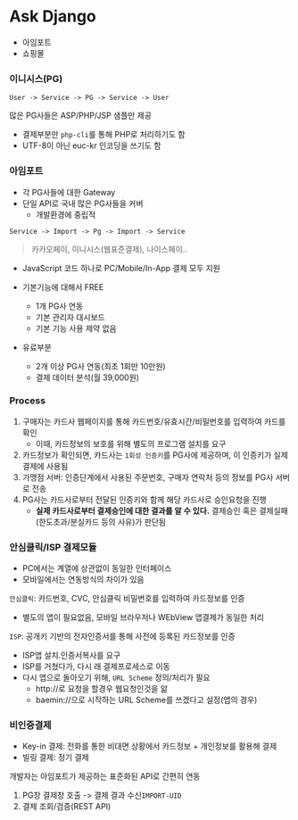 # Ask Django

* 아임포트
* 쇼핑몰

### 이니시스(PG)

```
User -> Service -> PG -> Service -> User
```

많은 PG사들은 ASP/PHP/JSP 샘플만 제공

* 결제부분만 `php-cli`를 통해 PHP로 처리하기도 함
* UTF-8이 아닌 euc-kr 인코딩을 쓰기도 함

### 아임포트

* 각 PG사들에 대한 Gateway
* 단일 API로 국내 많은 PG사들을 커버
	* 개발환경에 중립적
	
```
Service -> Import -> Pg -> Import -> Service
```

> 카카오페이, 이니시스(웹표준결제), 나이스페이..

* JavaScript 코드 하나로 PC/Mobile/In-App 결제 모두 지원

* 기본기능에 대해서 FREE
	* 1개 PG사 연동
	* 기본 관리자 대시보드
	* 기본 기능 사용 제약 없음
* 유료부분
	* 2개 이상 PG사 연동(최초 1회만 10만원)
	* 결제 데이터 분석(월 39,000원)

### Process

1. 구매자는 카드사 웹페이지를 통해 카드번호/유효시간/비밀번호를 입력하여 카드를 확인
	* 이때, 카드정보의 보호를 위해 별도의 프로그램 설치를 요구
2. 카드정보가 확인되면, 카드사는 `1회성 인증키`를 PG사에 제공하며, 이 인증키가 실제 결제에 사용됨
3. 가맹점 서버: 인증단계에서 사용된 주문번호, 구매자 연락처 등의 정보를 PG사 서버로 전송
4. PG사는 카드사로부터 전달된 인증키와 함께 해당 카드사로 승인요청을 진행
	* <b> 실제 카드사로부터 결제승인에 대한 결과를 알 수 있다.</b> 결제승인 혹은 결제실패(한도초과/분실카드 등의 사유)가 판단됨

### 안심클릭/ISP 결제모듈

* PC에서는 계열에 상관없이 동일한 인터페이스
* 모바일에서는 연동방식의 차이가 있음

`안심클릭`: 카드번호, CVC, 안심클릭 비밀번호를 입력하여 카드정보를 인증
- 별도의 앱이 필요없음, 모바일 브라우저나 WEbView 앱결제가 동일한 처리

`ISP`: 공개키 기반의 전자인증서를 통해 사전에 등록된 카드정보를 인증

- ISP앱 설치.인증서복사를 요구
- ISP를 거쳤다가, 다시 래 결제프로세스로 이동
- 다시 앱으로 돌아오기 위해, `URL Scheme` 정의/처리가 필요
	* http://로 요청을 할경우 웹요청인것을 앎
	* baemin://으로 시작하는 URL Scheme를 쓰겠다고 설정(앱의 경우)

### 비인증결제

* Key-in 결제: 전화를 통한 비대면 상황에서 카드정보 + 개인정보를 활용해 결제
* 빌링 결제: 정기 결제

개발자는 아임포트가 제공하는 표준화된 API로 간편히 연동

1. PG창 결제창 호출 -> 결제 결과 수신`IMPORT-UID`
2. 결제 조회/검증(REST API)







